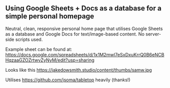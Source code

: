 ## Using Google Sheets + Docs as a database for a simple personal homepage

Neutral, clean, responsive personal home page that utilises Google Sheets as a database and Google Docs for text/image-based content. No server-side scripts used.

Example sheet can be found at: https://docs.google.com/spreadsheets/d/1x1M2mwl7eSxDxuKrrQ0B6eNCBHqzaaGZOZrtwvZyNyM/edit?usp=sharing

Looks like this https://jakedowsmith.studio/content/thumbs/samw.jpg

Utilises https://github.com/jsoma/tabletop heavily (thanks!)
